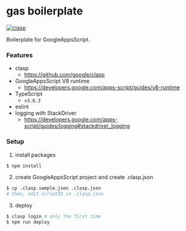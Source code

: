 # gas boilerplate

[![clasp](https://img.shields.io/badge/built%20with-clasp-4285f4.svg)](https://github.com/google/clasp)

Boilerplate for GoogleAppsScript.

### Features
- clasp
  - https://github.com/google/clasp
- GoogleAppsScript V8 runtime
  - https://developers.google.com/apps-script/guides/v8-runtime
- TypeScript
  - `v3.8.3`
- eslint
- logging with StackDriver
  - https://developers.google.com/apps-script/guides/logging#stackdriver_logging

### Setup
1. install packages
```sh
$ npm install
```

2. create GoogleAppsScript project and create .clasp.json
```sh
$ cp .clasp.sample.json .clasp.json
# then, edit scriptID in .clasp.json
```

3. deploy
```sh
$ clasp login # only the first time
$ npm run deploy
```
